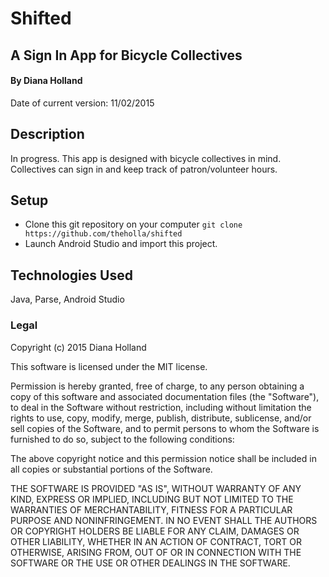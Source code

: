 # Shifted
## A Sign In App for Bicycle Collectives

#### By Diana Holland
Date of current version: 11/02/2015

## Description

In progress. This app is designed with bicycle collectives in mind. Collectives can sign in and keep track of patron/volunteer hours.

## Setup

* Clone this git repository on your computer ```git clone  https://github.com/theholla/shifted```
* Launch Android Studio and import this project.

## Technologies Used

Java, Parse, Android Studio

### Legal

Copyright (c) 2015 Diana Holland

This software is licensed under the MIT license.

Permission is hereby granted, free of charge, to any person obtaining a copy
of this software and associated documentation files (the "Software"), to deal
in the Software without restriction, including without limitation the rights
to use, copy, modify, merge, publish, distribute, sublicense, and/or sell
copies of the Software, and to permit persons to whom the Software is
furnished to do so, subject to the following conditions:

The above copyright notice and this permission notice shall be included in
all copies or substantial portions of the Software.

THE SOFTWARE IS PROVIDED "AS IS", WITHOUT WARRANTY OF ANY KIND, EXPRESS OR
IMPLIED, INCLUDING BUT NOT LIMITED TO THE WARRANTIES OF MERCHANTABILITY,
FITNESS FOR A PARTICULAR PURPOSE AND NONINFRINGEMENT. IN NO EVENT SHALL THE
AUTHORS OR COPYRIGHT HOLDERS BE LIABLE FOR ANY CLAIM, DAMAGES OR OTHER
LIABILITY, WHETHER IN AN ACTION OF CONTRACT, TORT OR OTHERWISE, ARISING FROM,
OUT OF OR IN CONNECTION WITH THE SOFTWARE OR THE USE OR OTHER DEALINGS IN
THE SOFTWARE.
